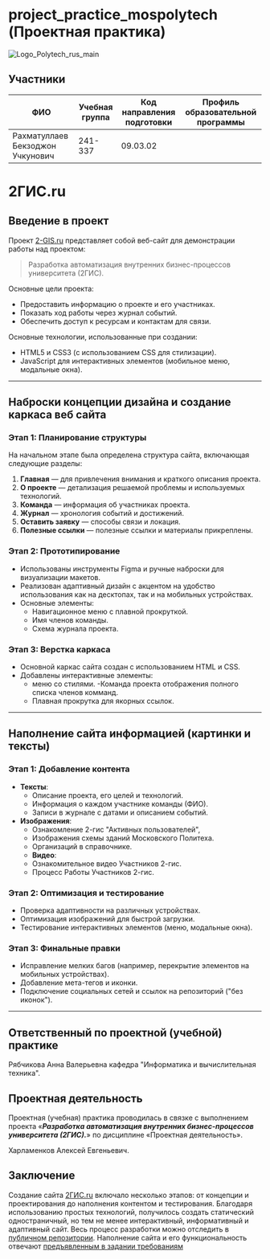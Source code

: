 # project_practice_mospolytech (Проектная практика)

![Logo_Polytech_rus_main](https://github.com/user-attachments/assets/cbce0172-414f-45ed-8f35-0f10ea5af6ee)

## Участники
| ФИО | Учебная группа | Код направления подготовки | Профиль образовательной программы |
|-|-|-|-|
| Рахматуллаев Бекзоджон Учкунович  | 241-337 | 09.03.02 |  |

# 2ГИС.ru
### 

## Введение в проект

Проект [2-GIS.ru](https://bekzodrakhmatullaev.github.io/my_site_1/) представляет собой веб-сайт для демонстрации работы над проектом: 
> Разработка автоматизация внутренних бизнес-процессов университета (2ГИС).

Основные цели проекта:
- Предоставить информацию о проекте и его участниках.
- Показать ход работы через журнал событий.
- Обеспечить доступ к ресурсам и контактам для связи.

Основные технологии, использованные при создании:
- HTML5 и CSS3 (с использованием CSS для стилизации).
- JavaScript для интерактивных элементов (мобильное меню, модальные окна).

---

## Наброски концепции дизайна и создание каркаса веб сайта

### Этап 1: Планирование структуры
На начальном этапе была определена структура сайта, включающая следующие разделы:
1. **Главная** — для привлечения внимания и краткого описания проекта.
2. **О проекте** — детализация решаемой проблемы и используемых технологий.
3. **Команда** — информация об участниках проекта.
4. **Журнал** — хронология событий и достижений.
5. **Оставить заявку** — способы связи и локация.
6. **Полезные ссылки** — полезные ссылки и материалы прикреплены.

### Этап 2: Прототипирование
- Использованы инструменты Figma и ручные наброски для визуализации макетов.
- Реализован адаптивный дизайн с акцентом на удобство использования как на десктопах, так и на мобильных устройствах.
- Основные элементы:
  - Навигационное меню с плавной прокруткой.
  - Имя членов команды.
  - Схема журнала проекта.

### Этап 3: Верстка каркаса
- Основной каркас сайта создан с использованием HTML и CSS.
- Добавлены интерактивные элементы:
  - меню со стилями.
  -Команда проекта отображения полного списка членов комманд.
  - Плавная прокрутка для якорных ссылок.
---

## Наполнение сайта информацией (картинки и тексты)

### Этап 1: Добавление контента
- **Тексты**:
  - Описание проекта, его целей и технологий.
  - Информация о каждом участнике команды (ФИО).
  - Записи в журнале с датами и описанием событий.
- **Изображения**:
  - Ознакомление 2-гис "Активных пользователей",   
  - Изображения схемы зданий Московского Политеха.
  - Организаций в справочнике.
  - **Видео**:
  - Ознакомительное видео Участников 2-гис.
  - Процесс Работы Участников 2-гис.

### Этап 2: Оптимизация и тестирование
- Проверка адаптивности на различных устройствах.
- Оптимизация изображений для быстрой загрузки.
- Тестирование интерактивных элементов (меню, модальные окна).

### Этап 3: Финальные правки
- Исправление мелких багов (например, перекрытие элементов на мобильных устройствах).
- Добавление мета-тегов и иконки.
- Подключение социальных сетей и ссылок на репозиторий ("без иконок").
---
## Ответственный по проектной (учебной) практике

Рябчикова Анна Валерьевна кафедра "Информатика и вычислительная техника".

## Проектная деятельность

Проектная (учебная) практика проводилась в связке с выполнением проекта «***Разработка автоматизация внутренних бизнес-процессов университета (2ГИС).***» по дисциплине «Проектная деятельность».

Харламенков Алексей Евгеньевич.

## Заключение
Создание сайта [2ГИС.ru]() включало несколько этапов: от концепции и проектирования до наполнения контентом и тестирования. Благодаря использованию простых технологий, получилось создать статический одностраничный, но тем не менее интерактивный, информативный и адаптивный сайт. Весь процесс разработки можно отследить в [публичном репозитории](https://bekzodrakhmatullaev.github.io/my_site_1/). Наполнение сайта и его функциональность отвечают [предъявленным в задании требованиям](https://bekzodrakhmatullaev.github.io/my_site_1/)
